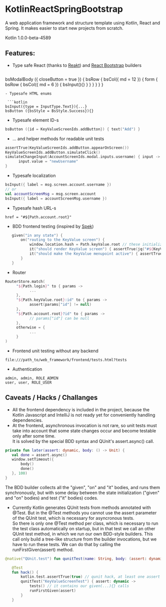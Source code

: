 # KotlinReactSpringBootstrap
A web application framework and structure template using Kotlin, React and Spring. It makes easier to start new projects from scratch.

Kotlin 1.0.0-beta-4589

## Features:
- Type safe React (thanks to [Reakt](https://github.com/andrewoma/reakt)) and [React Bootstrap](https://react-bootstrap.github.io/) builders

   ```
bsModalBody ({ closeButton = true }) {
      bsRow {
            bsCol({ md = 12 }) {
                  form {
                        bsRow {
                              bsCol({ md = 6 }) {
                                    bsInput(){}
                              }
                        }
                  }
            }
      }
}
```
- Typesafe HTML enums

 ```kotlin
bsInput({type = InputType.Text}){...}
bsButton ({bsStyle = BsStyle.Success}){}
```
- Typesafe element ID-s

 ```kotlin
bsButton ({id = KeyValueScreenIds.addButton}) { text("Add") }
```
- ... and helper methods for readable unit tests

 ```kotlin
assertTrue(KeyValueScreenIds.addButton.appearOnScreen())
KeyValueScreenIds.addButton.simulateClick()
simulateChangeInput(AccountScreenIds.modal.inputs.username) { input ->
       input.value = "newUsername"
}
```
- Typesafe localization

 ```kotlin
 bsInput({ label = msg.screen.account.username })
 // or
 val accountScreenMsg = msg.screen.account
 bsInput({ label = accountScreenMsg.username })
 ```
- Typesafe hash URL-s

 ```
href = "#${Path.account.root}"
```
- BDD frontend testing (inspired by [Spek](https://github.com/JetBrains/spek))

 ```kotlin
    given("in any state") {
        on("routing to the KeyValue screen") {
            window.location.hash = Path.keyValue.root // these initialization codes run before every "it" invocations
            it("should render KeyValue screen") { assertTrue(jq("#${KeyValueScreenIds.screenId}").size() == 1) }
            it("should make the KeyValue menupoint active") { assertTrue(jq("#${NavMenuIds.keyValue}").parent().hasClass("active")) }
        }
    }
```
- Router

 ```kotlin
RouterStore.match(
      "${Path.login}" to { params ->
            ...
      },
      "${Path.keyValue.root}:id" to { params ->
            assert(params["id"] != null)
      },
      "${Path.account.root}?id" to { params ->
            // params["id"] can be null
      },
      otherwise = {
            ...
      }
)
```
- Frontend unit testing without any backend

 ```
file:///path_to/web_framework/frontend/tests.html?tests
```
- Authentication

 ```
admin, admin, ROLE_ADMIN
user, user, ROLE_USER
```
## Caveats / Hacks / Challanges
- All the frontend dependency is included in the project, because the Kotlin Javascript and IntelliJ is not ready yet for conveniently handling dependencies.
- At the frontend, asynchronous invocation is not rare, so unit tests must take into account that some state changes occur and become testable only after some time.   
   It is solved by the special BDD syntax and QUnit's assert.async() call.  
   
 ```kotlin
 private fun later(assert: dynamic, body: () -> Unit) {  
    val done = assert.async()  
    window.setTimeout({  
        body()  
        done()  
    }, 100)  
 }
```  
   The BDD builder collects all the "given", "on" and "it" bodies, and runs them synchronously, but with some delay between the state initialization ("given" and "on" bodies) and test ("it" bodies) codes.
- Currently Kotlin generates QUnit tests from methods annotated with @Test. But in the @Test methods you cannot use the assert parameter of the QUnit test, which is necessary for asyncronous tests.  
So there is only one @Test method per class, which is necessary to run the test class automatically on startup, but in that test we call an other QUnit test method, in which we run our own BDD-style builders. This call only build a tree-like structure from the builder invocations, but we have to run these tests. We can do that by calling the runFirstGiven(assert) method.

 ```kotlin
@native("QUnit.test") fun qunitTest(name: String, body: (assert: dynamic)->Unit)
```

 ```kotlin
    @Test
    fun hack() {
        kotlin.test.assertTrue(true) // qunit hack, at least one assert must be present
        qunitTest("KeyValueScreenTest") { assert: dynamic ->
            tests() // it contains our given(...){} calls
            runFirstGiven(assert)
        }
    }
```
